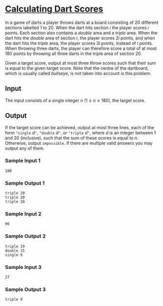 # [Calculating Dart Scores](https://open.kattis.com/problems/calculatingdartscores)

In a game of darts a player throws darts at a board consisting of $20$ different
sections labelled $1$ to $20$.  When the dart hits section $i$ the player scores
$i$ points.  Each section also contains a _double_ area and a _triple_ area.
When the dart hits the _double_ area of section $i$, the player scores $2i$
points, and when the dart hits the _triple_ area, the player scores $3i$ points,
instead of $i$ points.  When throwing three darts, the player can therefore
score a total of at most $180$ points by throwing all three darts in the triple
area of section $20$.

Given a target score, output at most three throw scores such that their sum is
equal to the given target score.  Note that the centre of the dartboard, which
is usually called _bullseye,_ is not taken into account is this problem.

## Input

The input consists of a single integer $n$ ($1 \le n \le 180$), the target
score.

## Output

If the target score can be achieved, output at most three lines, each of the
form `"single` $d$`"`, `"double` $d$`"`, or `"triple` $d$`"`, where $d$ is an
integer between $1$ and $20$ (inclusive), such that the sum of these scores is
equal to $n$.  Otherwise, output `impossible`.  If there are multiple valid
answers you may output any of them.

### Sample Input 1

```
180
```

### Sample Output 1

```
triple 20
triple 20
triple 20
```

### Sample Input 2

```
96
```

### Sample Output 2

```
triple 19
double 15
single 9
```

### Sample Input 3

```
27
```

### Sample Output 3

```
triple 9
```
